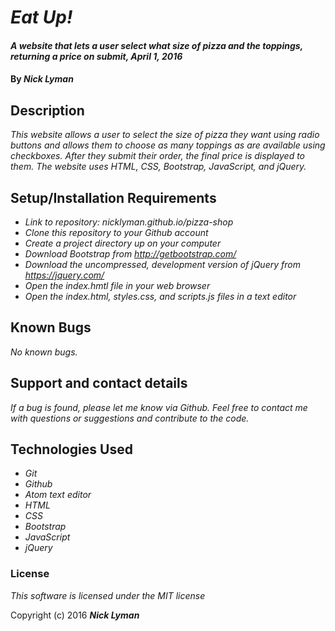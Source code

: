 # _Eat Up!_

#### _A website that lets a user select what size of pizza and the toppings, returning a price on submit, April 1, 2016_

#### By _**Nick Lyman**_

## Description

_This website allows a user to select the size of pizza they want using radio buttons and allows them to choose as many toppings as are available using checkboxes. After they submit their order, the final price is displayed to them. The website uses HTML, CSS, Bootstrap, JavaScript, and jQuery._

## Setup/Installation Requirements

* _Link to repository: nicklyman.github.io/pizza-shop_
* _Clone this repository to your Github account_
* _Create a project directory up on your computer_
* _Download Bootstrap from http://getbootstrap.com/_
* _Download the uncompressed, development version of jQuery from https://jquery.com/_
* _Open the index.hmtl file in your web browser_
* _Open the index.html, styles.css, and scripts.js files in a text editor_

## Known Bugs

_No known bugs._

## Support and contact details

_If a bug is found, please let me know via Github. Feel free to contact me with questions or suggestions and contribute to the code._

## Technologies Used

* _Git_
* _Github_
* _Atom text editor_
* _HTML_
* _CSS_
* _Bootstrap_
* _JavaScript_
* _jQuery_

### License

*This software is licensed under the MIT license*

Copyright (c) 2016 **_Nick Lyman_**
